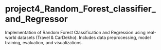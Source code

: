 # project4_Random_Forest_classifier_and_Regressor
Implementation of Random Forest Classification and Regression using real-world datasets (Travel &amp; CarDekho). Includes data preprocessing, model training, evaluation, and visualizations.
